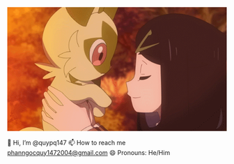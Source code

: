 <div align="center">
                          <img src="https://raw.githubusercontent.com/quypq147/quypq147/main/mygif.gif" alt="mygif">
</div> 


👋 Hi, I’m @quypq147
📫 How to reach me phanngocquy1472004@gmail.com
😄 Pronouns: He/Him

<!---
quypq147/quypq147 is a ✨ special ✨ repository because its `README.md` (this file) appears on your GitHub profile.
You can click the Preview link to take a look at your changes.
--->
